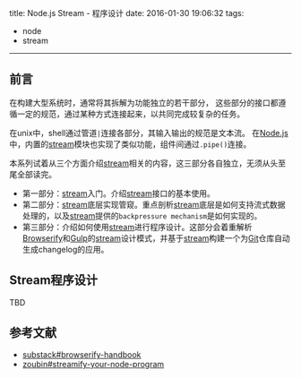 title: Node.js Stream - 程序设计
date: 2016-01-30 19:06:32
tags:
  - node
  - stream
---
## 前言
在构建大型系统时，通常将其拆解为功能独立的若干部分，
这些部分的接口都遵循一定的规范，通过某种方式连接起来，以共同完成较复杂的任务。

在unix中，shell通过管道`|`连接各部分，其输入输出的规范是文本流。
在[Node.js]中，内置的[stream]模块也实现了类似功能，组件间通过`.pipe()`连接。

本系列试着从三个方面介绍[stream]相关的内容，这三部分各自独立，无须从头至尾全部读完。
* 第一部分：[stream]入门。介绍[stream]接口的基本使用。
* 第二部分：[stream]底层实现管窥。重点剖析[stream]底层是如何支持流式数据处理的，以及[stream]提供的`backpressure mechanism`是如何实现的。
* 第三部分：介绍如何使用[stream]进行程序设计。这部分会着重解析[Browserify]和[Gulp]的[stream]设计模式，并基于[stream]构建一个为[Git]仓库自动生成changelog的应用。

## Stream程序设计
TBD

## 参考文献
- [substack#browserify-handbook]
- [zoubin#streamify-your-node-program]


[Node.js]: https://nodejs.org/
[stream]: https://nodejs.org/api/stream.html
[Browserify]: https://github.com/substack/node-browserify
[Gulp]: https://github.com/gulpjs/gulp
[Git]: https://git-scm.com/
[迭代器]: https://developer.mozilla.org/en-US/docs/Web/JavaScript/Reference/Iteration_protocols
[substack#browserify-handbook]: https://github.com/substack/browserify-handbook
[zoubin#streamify-your-node-program]: https://github.com/zoubin/streamify-your-node-program

